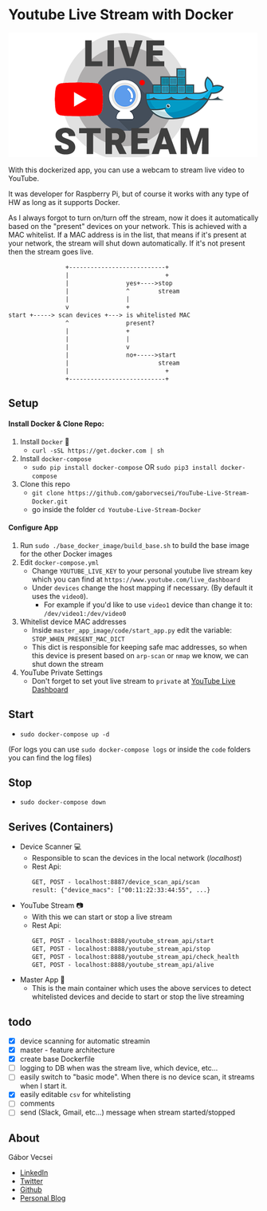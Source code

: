 # Youtube Live Stream with Docker

![logo](art/live_stream_youtube_docker_logo.png)

With this dockerized app, you can use a webcam to stream live video to YouTube.

It was developer for Raspberry Pi, but of course it works with any type of HW as long as it supports Docker.

As I always forgot to turn on/turn off the stream, now it does it automatically based on the "present"
devices on your network. This is achieved with a MAC whitelist. If a MAC address is in the list, that means
if it's present at your network, the stream will shut down automatically. If it's not present then the stream goes live.

```
                +---------------------------+
                |                           +
                |                yes+---->stop
                |                ^        stream
                |                |
                v                +
start +-----> scan devices +---> is whitelisted MAC
                ^                present?
                |                +
                |                |
                |                v
                |                no+----->start
                |                         stream
                |                           +
                +---------------------------+
```

## Setup
#### Install Docker & Clone Repo:
1. Install `Docker` 🐳
    - `curl -sSL https://get.docker.com | sh`
2. Install `docker-compose`
    - `sudo pip install docker-compose` OR `sudo pip3 install docker-compose`
3. Clone this repo
    - `git clone https://github.com/gaborvecsei/YouTube-Live-Stream-Docker.git`
    - go inside the folder `cd Youtube-Live-Stream-Docker`
#### Configure App
1. Run `sudo ./base_docker_image/build_base.sh` to build the base image for the other Docker images
2. Edit `docker-compose.yml`
    - Change `YOUTUBE_LIVE_KEY` to your personal youtube live stream key which you can find at `https://www.youtube.com/live_dashboard`
    - Under `devices` change the host mapping if necessary. (By default it uses the `video0`).
        - For example if you'd like to use `video1` device than change it to: `/dev/video1:/dev/video0`
3. Whitelist device MAC addresses
    - Inside `master_app_image/code/start_app.py` edit the variable: `STOP_WHEN_PRESENT_MAC_DICT`
    - This dict is responsible for keeping safe mac addresses, so when this device is present based on
    `arp-scan` or `nmap` we know, we can shut down the stream
4. YouTube Private Settings
    - Don't forget to set yout live stream to `private` at [YouTube Live Dashboard](https://www.youtube.com/live_dashboard)

## Start

- `sudo docker-compose up -d`

(For logs you can use `sudo docker-compose logs` or inside the `code` folders you can find the log files)

## Stop

- `sudo docker-compose down`

## Serives (Containers)

- Device Scanner :computer:
    - Responsible to scan the devices in the local network (*localhost*)
    - Rest Api:
        ```
        GET, POST - localhost:8887/device_scan_api/scan
        result: {"device_macs": ["00:11:22:33:44:55", ...}
        ```
- YouTube Stream :camera:
    - With this we can start or stop a live stream
    - Rest Api:
        ```
        GET, POST - localhost:8888/youtube_stream_api/start
        GET, POST - localhost:8888/youtube_stream_api/stop
        GET, POST - localhost:8888/youtube_stream_api/check_health
        GET, POST - localhost:8888/youtube_stream_api/alive
        ```
- Master App :crown:
    - This is the main container which uses the above services to detect whitelisted devices and decide to start or
    stop the live streaming

## todo

- [x] device scanning for automatic streamin
- [x] master - feature architecture
- [x] create base Dockerfile
- [ ] logging to DB when was the stream live, which device, etc...
- [ ] easily switch to "basic mode". When there is no device scan, it streams when I start it.
- [x] easily editable `csv` for whitelisting
- [ ] comments
- [ ] send (Slack, Gmail, etc...) message when stream started/stopped

## About

Gábor Vecsei

- [LinkedIn](https://www.linkedin.com/in/gaborvecsei)
- [Twitter](https://twitter.com/GAwesomeBE)
- [Github](https://github.com/gaborvecsei)
- [Personal Blog](https://gaborvecsei.wordpress.com/)
